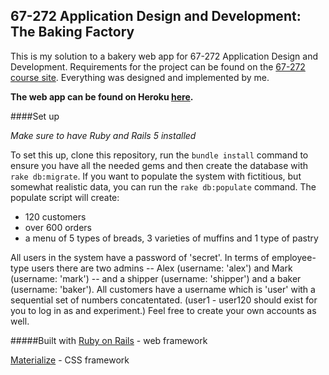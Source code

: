 67-272 Application Design and Development: The Baking Factory
---
This is my solution to a bakery web app for 67-272 Application Design and Development. Requirements for the project can be found on the [67-272 course site](http://67272.cmuis.net/projects). Everything was designed and implemented by me.

**The web app can be found on Heroku [here](https://calm-sea-19596.herokuapp.com).** 

####Set up

*Make sure to have Ruby and Rails 5 installed*

To set this up, clone this repository, run the `bundle install` command to ensure you have all the needed gems and then create the database with `rake db:migrate`.  If you want to populate the system with fictitious, but somewhat realistic data, you can run the `rake db:populate` command.  The populate script will create:
- 120 customers
- over 600 orders
- a menu of 5 types of breads, 3 varieties of muffins and 1 type of pastry

All users in the system have a password of 'secret'. In terms of employee-type users there are two admins -- Alex (username: 'alex') and Mark (username: 'mark') -- and a shipper (username: 'shipper') and a baker (username: 'baker'). All customers have a username which is 'user' with a sequential set of numbers concatentated. (user1 - user120 should exist for you to log in as and experiment.) Feel free to create your own accounts as well.  

#####Built with
[Ruby on Rails](https://rubyonrails.org/) - web framework 

[Materialize](https://materializecss.com/) - CSS framework
